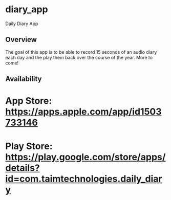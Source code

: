 # diary_app

Daily Diary App

## Overview

The goal of this app is to be able to record 15 seconds of an audio diary each day and the play them back over the course of the year.
More to come!

## Availability
# App Store: https://apps.apple.com/app/id1503733146
# Play Store: https://play.google.com/store/apps/details?id=com.taimtechnologies.daily_diary
